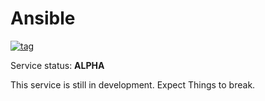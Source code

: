 # Ansible

[![tag](https://img.shields.io/github/v/tag/toxictoast/IaC?style=flat-square&logo=semver&logoColor=white)](https://github.com/toxictoast/IaC/tags)

Service status: **ALPHA**

This service is still in development. Expect Things to break.